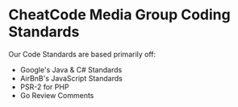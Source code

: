 # CheatCode Media Group Coding Standards
Our Code Standards are based primarily off:

* Google's Java & C# Standards
* AirBnB's JavaScript Standards
* PSR-2 for PHP
* Go Review Comments

